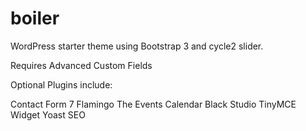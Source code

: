 # boiler
WordPress starter theme using Bootstrap 3 and cycle2 slider.

Requires Advanced Custom Fields

Optional Plugins include: 

Contact Form 7
Flamingo
The Events Calendar
Black Studio TinyMCE Widget
Yoast SEO
